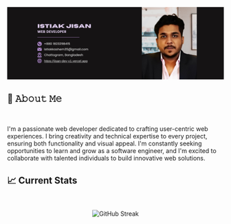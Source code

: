 <a>
<img src="https://raw.githubusercontent.com/Jisan-Dev/Jisan-Dev/main/images/banner2.png" />
</a>

<br />

## :book: 𝙰𝚋𝚘𝚞𝚝 𝙼𝚎

<br />

I'm a passionate web developer dedicated to crafting user-centric web experiences. I bring creativity and technical expertise to every project, ensuring both functionality and visual appeal. I'm constantly seeking opportunities to learn and grow as a software engineer, and I'm excited to collaborate with talented individuals to build innovative web solutions.

## :chart_with_upwards_trend: Current Stats

<br />

<p align="center">
 <img width="60%" src="https://streak-stats.demolab.com?user=Jisan-Dev&theme=tokyonight-duo&hide_border=true&background=0D1117&stroke=0D1117" alt="GitHub Streak" />
</p>
